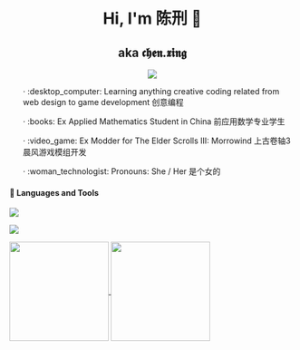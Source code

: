 <h1 align="center">Hi, I'm 陈刑 👋</h1>
<h2 align="center">aka 𝖈𝖍𝖊𝖓.𝖝𝖎𝖓𝖌</h2>

<div>
  <div align="center">
    <a href="https://hits.seeyoufarm.com">
      <img src="https://hits.seeyoufarm.com/api/count/incr/badge.svg?url=https%3A%2F%2Fgithub.com%2Famaliegay%2Fhit-counter&count_bg=%23C4B798&title_bg=%23303030&icon=&icon_color=%23E7E7E7&title=Profile+views&edge_flat=false"/>
    </a>
  </div>

  <ul>· :desktop_computer: Learning anything creative coding related from web design to game development 创意编程</ul>
  <ul>· :books: Ex Applied Mathematics Student in China 前应用数学专业学生</ul>
  <ul>· :video_game: Ex Modder for The Elder Scrolls III: Morrowind 上古卷轴3晨风游戏模组开发</ul>
  <ul>· :woman_technologist: Pronouns: She / Her 是个女的</ul>
</div>

#### :wrench: Languages and Tools

![](https://skillicons.dev/icons?i=py,html,css,sass,js,nodejs,ruby,bash,lua&theme=light)

![](https://skillicons.dev/icons?i=git,githubactions,linux,ubuntu,vscode,sublime&theme=light)

<div>
  <a href="https://github.com/amaliegay">
    <img align="center" height=175 src="https://github-readme-stats.vercel.app/api?username=amaliegay&show_icons=true&line_height=24&theme=shadow_red" />
  </a>
  
  <a href="https://github.com/amaliegay?tab=repositories">
    <img align="center" height=175 src="https://github-readme-stats.vercel.app/api/top-langs/?username=amaliegay&theme=shadow_red&layout=compact&langs_count=8&hide=makefile,batchfile" />
  </a>
</div>
